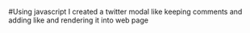 #Using javascript I created a twitter modal like keeping comments and adding like and rendering it into web page 

